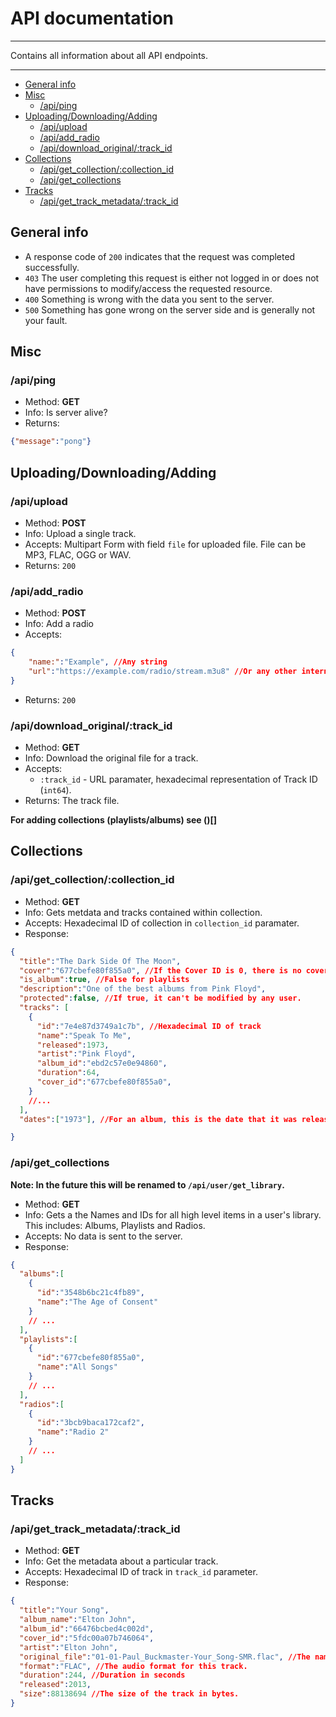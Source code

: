 # API documentation <!-- omit in toc -->
---
Contains all information about all API endpoints.

---

- [General info](#general-info)
- [Misc](#misc)
  - [/api/ping](#apiping)
- [Uploading/Downloading/Adding](#uploadingdownloadingadding)
  - [/api/upload](#apiupload)
  - [/api/add\_radio](#apiadd_radio)
  - [/api/download\_original/:track\_id](#apidownload_originaltrack_id)
- [Collections](#collections)
  - [/api/get\_collection/:collection\_id](#apiget_collectioncollection_id)
  - [/api/get\_collections](#apiget_collections)
- [Tracks](#tracks)
  - [/api/get\_track\_metadata/:track\_id](#apiget_track_metadatatrack_id)


## General info

- A response code of `200` indicates that the request was completed successfully.
- `403` The user completing this request is either not logged in or does not have permissions to modify/access the requested resource.
- `400` Something is wrong with the data you sent to the server.
- `500` Something has gone wrong on the server side and is generally not your fault.

## Misc

### /api/ping
- Method: **GET**
- Info: Is server alive?
- Returns: 
```json
{"message":"pong"}
```

## Uploading/Downloading/Adding

### /api/upload
- Method: **POST**
- Info: Upload a single track.
- Accepts: Multipart Form with field `file` for uploaded file. File can be MP3, FLAC, OGG or WAV.
- Returns: `200`

### /api/add_radio
- Method: **POST**
- Info: Add a radio
- Accepts:
```json
{
    "name:":"Example", //Any string
    "url":"https://example.com/radio/stream.m3u8" //Or any other internet radio stream
}
```
- Returns: `200`
### /api/download_original/:track_id
- Method: **GET**
- Info: Download the original file for a track.
- Accepts: 
  - `:track_id` - URL paramater, hexadecimal representation of Track ID (`int64`).
- Returns: The track file.

**For adding collections (playlists/albums) see ()[]**

## Collections

### /api/get_collection/:collection_id
- Method: **GET**
- Info: Gets metdata and tracks contained within collection.
- Accepts: Hexadecimal ID of collection in `collection_id` paramater.
- Response:

```json
{
  "title":"The Dark Side Of The Moon",
  "cover":"677cbefe80f855a0", //If the Cover ID is 0, there is no cover for this collection and a placeholder cover should be displayed instead.
  "is_album":true, //False for playlists
  "description":"One of the best albums from Pink Floyd",
  "protected":false, //If true, it can't be modified by any user.
  "tracks": [
    {
      "id":"7e4e87d3749a1c7b", //Hexadecimal ID of track
      "name":"Speak To Me",
      "released":1973,
      "artist":"Pink Floyd",
      "album_id":"ebd2c57e0e94860",
      "duration":64,
      "cover_id":"677cbefe80f855a0",
    }
    //...
  ],
  "dates":["1973"], //For an album, this is the date that it was released, for a playlist it is a list of dates when tracks were added to the playlist.

}
```

### /api/get_collections

**Note: In the future this will be renamed to `/api/user/get_library`.**

- Method: **GET**
- Info: Gets a the Names and IDs for all high level items in a user's library. This includes: Albums, Playlists and Radios.
- Accepts: No data is sent to the server.
- Response:

```json
{
  "albums":[
    {
      "id":"3548b6bc21c4fb89",
      "name":"The Age of Consent"
    }
    // ...
  ],
  "playlists":[
    {
      "id":"677cbefe80f855a0",
      "name":"All Songs"
    }
    // ...
  ],
  "radios":[
    {
      "id":"3bcb9baca172caf2",
      "name":"Radio 2"
    }
    // ...
  ]
}
```

## Tracks

### /api/get_track_metadata/:track_id

- Method: **GET**
- Info: Get the metadata about a particular track.
- Accepts: Hexadecimal ID of track in `track_id` parameter.
- Response:

```json
{
  "title":"Your Song",
  "album_name":"Elton John",
  "album_id":"66476bcbed4c002d",
  "cover_id":"5fdc00a07b746064",
  "artist":"Elton John",
  "original_file":"01-01-Paul_Buckmaster-Your_Song-SMR.flac", //The name of the file when this track was originally uploaded.
  "format":"FLAC", //The audio format for this track.
  "duration":244, //Duration in seconds
  "released":2013,
  "size":88138694 //The size of the track in bytes.
}
```
